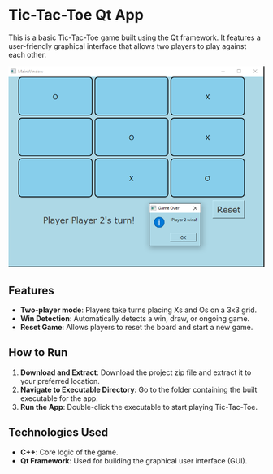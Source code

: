 # Tic-Tac-Toe Qt App

This is a basic Tic-Tac-Toe game built using the Qt framework. It features a user-friendly graphical interface that allows two players to play against each other.

![Tic-Tac-Toe Screenshot](tictactoe.PNG) 

## Features

- **Two-player mode**: Players take turns placing Xs and Os on a 3x3 grid.
- **Win Detection**: Automatically detects a win, draw, or ongoing game.
- **Reset Game**: Allows players to reset the board and start a new game.

## How to Run

1. **Download and Extract**: Download the project zip file and extract it to your preferred location.
2. **Navigate to Executable Directory**: Go to the folder containing the built executable for the app.
3. **Run the App**: Double-click the executable to start playing Tic-Tac-Toe.

## Technologies Used

- **C++**: Core logic of the game.
- **Qt Framework**: Used for building the graphical user interface (GUI).
